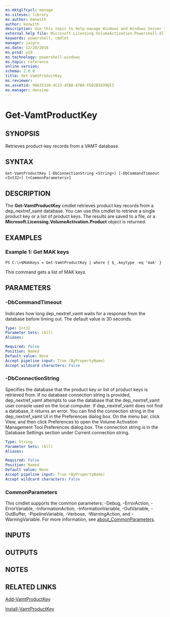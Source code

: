 ```yaml
---
ms.mktglfcycl: manage
ms.sitesec: library
ms.author: kenwith
author: kenwith
description: Use this topic to help manage Windows and Windows Server technologies with Windows PowerShell.
external help file: Microsoft.Licensing.VolumeActivation.Powershell.dll-Help.xml
keywords: powershell, cmdlet
manager: jasgro
ms.date: 12/20/2016
ms.prod: w10
ms.technology: powershell-windows
ms.topic: reference
online version: 
schema: 2.0.0
title: Get-VamtProductKey
ms.reviewer:
ms.assetid: 9A625320-4C23-45B8-87B6-FE02B5E99EE3
ms.manager: dansimp
---
```


# Get-VamtProductKey

## SYNOPSIS
Retrieves product-key records from a VAMT database.

## SYNTAX

```
Get-VamtProductKey [-DbConnectionString <String>] [-DbCommandTimeout <Int32>] [<CommonParameters>]
```

## DESCRIPTION
The **Get-VamtProductKey** cmdlet retrieves product key records from a dep_nextref_vamt database.
You can use this cmdlet to retrieve a single product key or a list of product keys.
The results are saved to a file, or a **Microsoft.Licensing.VolumeActivation.Product** object is returned.

## EXAMPLES

### Example 1: Get MAK keys
```
PS C:\>$MakKeys = Get-VamtProductKey | where { $_.keytype -eq 'mak' }
```

This command gets a list of MAK keys.

## PARAMETERS

### -DbCommandTimeout
Indicates how long dep_nextref_vamt waits for a response from the database before timing out.
The default value is 30 seconds.

```yaml
Type: Int32
Parameter Sets: (All)
Aliases: 

Required: False
Position: Named
Default value: None
Accept pipeline input: True (ByPropertyName)
Accept wildcard characters: False
```

### -DbConnectionString
Specifies the database that the product key or list of product keys is retrieved from.
If no database connection string is provided, dep_nextref_vamt attempts to use the database that the dep_nextref_vamt user console used on the local computer.
If dep_nextref_vamt does not find a database, it returns an error.
You can find the connection string in the dep_nextref_vamt UI in the Preferences dialog box.
On the menu bar, click View, and then click Preferences to open the Volume Activation Management Tool Preferences dialog box.
The connection string is in the Database Settings section under Current connection string.

```yaml
Type: String
Parameter Sets: (All)
Aliases: 

Required: False
Position: Named
Default value: None
Accept pipeline input: True (ByPropertyName)
Accept wildcard characters: False
```

### CommonParameters
This cmdlet supports the common parameters: -Debug, -ErrorAction, -ErrorVariable, -InformationAction, -InformationVariable, -OutVariable, -OutBuffer, -PipelineVariable, -Verbose, -WarningAction, and -WarningVariable. For more information, see [about_CommonParameters](http://go.microsoft.com/fwlink/?LinkID=113216).

## INPUTS

## OUTPUTS

## NOTES

## RELATED LINKS

[Add-VamtProductKey](./Add-VamtProductKey.md)

[Install-VamtProductKey](./Install-VamtProductKey.md)


